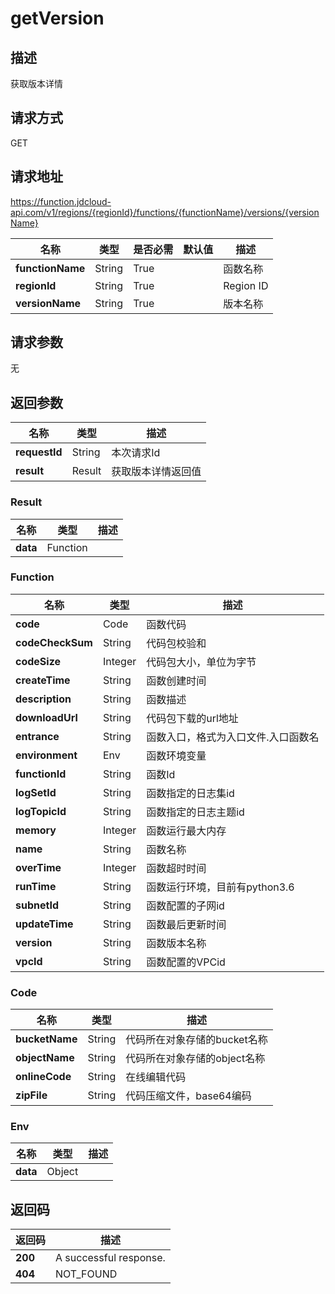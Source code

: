 # getVersion


## 描述
获取版本详情

## 请求方式
GET

## 请求地址
https://function.jdcloud-api.com/v1/regions/{regionId}/functions/{functionName}/versions/{versionName}

|名称|类型|是否必需|默认值|描述|
|---|---|---|---|---|
|**functionName**|String|True| |函数名称|
|**regionId**|String|True| |Region ID|
|**versionName**|String|True| |版本名称|

## 请求参数
无


## 返回参数
|名称|类型|描述|
|---|---|---|
|**requestId**|String|本次请求Id|
|**result**|Result|获取版本详情返回值|

### Result
|名称|类型|描述|
|---|---|---|
|**data**|Function| |
### Function
|名称|类型|描述|
|---|---|---|
|**code**|Code|函数代码|
|**codeCheckSum**|String|代码包校验和|
|**codeSize**|Integer|代码包大小，单位为字节|
|**createTime**|String|函数创建时间|
|**description**|String|函数描述|
|**downloadUrl**|String|代码包下载的url地址|
|**entrance**|String|函数入口，格式为入口文件.入口函数名|
|**environment**|Env|函数环境变量|
|**functionId**|String|函数Id|
|**logSetId**|String|函数指定的日志集id|
|**logTopicId**|String|函数指定的日志主题id|
|**memory**|Integer|函数运行最大内存|
|**name**|String|函数名称|
|**overTime**|Integer|函数超时时间|
|**runTime**|String|函数运行环境，目前有python3.6|
|**subnetId**|String|函数配置的子网id|
|**updateTime**|String|函数最后更新时间|
|**version**|String|函数版本名称|
|**vpcId**|String|函数配置的VPCid|
### Code
|名称|类型|描述|
|---|---|---|
|**bucketName**|String|代码所在对象存储的bucket名称|
|**objectName**|String|代码所在对象存储的object名称|
|**onlineCode**|String|在线编辑代码|
|**zipFile**|String|代码压缩文件，base64编码|
### Env
|名称|类型|描述|
|---|---|---|
|**data**|Object| |

## 返回码
|返回码|描述|
|---|---|
|**200**|A successful response.|
|**404**|NOT_FOUND|
